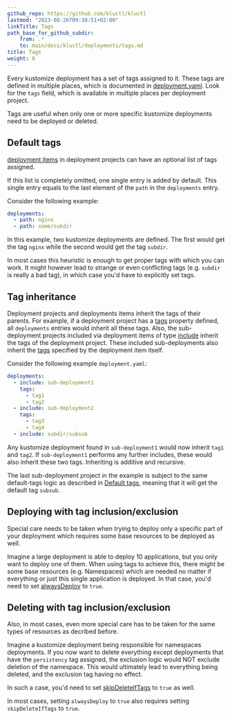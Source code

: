 ```yaml
---
github_repo: https://github.com/kluctl/kluctl
lastmod: "2023-08-26T09:38:51+02:00"
linkTitle: Tags
path_base_for_github_subdir:
    from: .*
    to: main/docs/kluctl/deployments/tags.md
title: Tags
weight: 8
---
```


<!-- WARNING WARNING WARNING -->
<!-- DO NOT EDIT THIS FILE, IT IS AUTO SYNCED FROM github.com/kluctl/kluctl -->
<!-- WARNING WARNING WARNING -->




Every kustomize deployment has a set of tags assigned to it. These tags are defined in multiple places, which is
documented in [deployment.yaml](./deployment-yml.md). Look for the `tags` field, which is available in multiple places per
deployment project.

Tags are useful when only one or more specific kustomize deployments need to be deployed or deleted.

## Default tags

[deployment items](./deployment-yml.md#deployments) in deployment projects can have an optional list of tags assigned.

If this list is completely omitted, one single entry is added by default. This single entry equals to the last element
of the `path` in the `deployments` entry.

Consider the following example:

```yaml
deployments:
  - path: nginx
  - path: some/subdir
```

In this example, two kustomize deployments are defined. The first would get the tag `nginx` while the second
would get the tag `subdir`.

In most cases this heuristic is enough to get proper tags with which you can work. It might however lead to strange
or even conflicting tags (e.g. `subdir` is really a bad tag), in which case you'd have to explicitly set tags.

## Tag inheritance

Deployment projects and deployments items inherit the tags of their parents. For example, if a deployment project
has a [tags](./deployment-yml.md#tags-deployment-project) property defined, all `deployments` entries would
inherit all these tags. Also, the sub-deployment projects included via deployment items of type
[include](./deployment-yml.md#includes) inherit the tags of the deployment project. These included sub-deployments also
inherit the [tags](./deployment-yml.md#tags-deployment-item) specified by the deployment item itself.

Consider the following example `deployment.yaml`:

```yaml
deployments:
  - include: sub-deployment1
    tags:
      - tag1
      - tag2
  - include: sub-deployment2
    tags:
      - tag3
      - tag4
  - include: subdir/subsub
```

Any kustomize deployment found in `sub-deployment1` would now inherit `tag1` and `tag2`. If `sub-deployment1` performs
any further includes, these would also inherit these two tags. Inheriting is additive and recursive.

The last sub-deployment project in the example is subject to the same default-tags logic as described
in [Default tags](#default-tags), meaning that it will get the default tag `subsub`.

## Deploying with tag inclusion/exclusion

Special care needs to be taken when trying to deploy only a specific part of your deployment which requires some base
resources to be deployed as well.

Imagine a large deployment is able to deploy 10 applications, but you only want to deploy one of them. When using tags
to achieve this, there might be some base resources (e.g. Namespaces) which are needed no matter if everything or just
this single application is deployed. In that case, you'd need to set [alwaysDeploy](./deployment-yml.md#deployments)
to `true`.

## Deleting with tag inclusion/exclusion

Also, in most cases, even more special care has to be taken for the same types of resources as decribed before.

Imagine a kustomize deployment being responsible for namespaces deployments. If you now want to delete everything except
deployments that have the `persistency` tag assigned, the exclusion logic would NOT exclude deletion of the namespace.
This would ultimately lead to everything being deleted, and the exclusion tag having no effect.

In such a case, you'd need to set [skipDeleteIfTags](./deployment-yml.md#skipdeleteiftags) to `true` as well.

In most cases, setting `alwaysDeploy` to `true` also requires setting `skipDeleteIfTags` to `true`.
